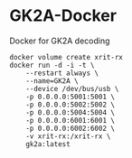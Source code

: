 # GK2A-Docker
Docker for GK2A decoding

```
docker volume create xrit-rx
docker run -d -i -t \
	--restart always \
	--name=GK2A \
	--device /dev/bus/usb \
	-p 0.0.0.0:5001:5001 \
	-p 0.0.0.0:5002:5002 \
	-p 0.0.0.0:5004:5004 \
	-p 0.0.0.0:6001:6001 \
	-p 0.0.0.0:6002:6002 \
	-v xrit-rx:/xrit-rx \
	gk2a:latest
```
